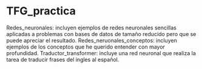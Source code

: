 # TFG_practica

Redes_neuronales: incluyen ejemplos de redes neuronales sencillas aplicadas a problemas con bases de datos de tamaño reducido pero que se puede apreciar el resultado.
Redes_neruonales_conceptos: incluyen ejemplos de los conceptos que he querido entender con mayor profundidad.
Traductor_transformer: incluye una red neuronal que realiza la tarea de traducir frases del ingles al español.
